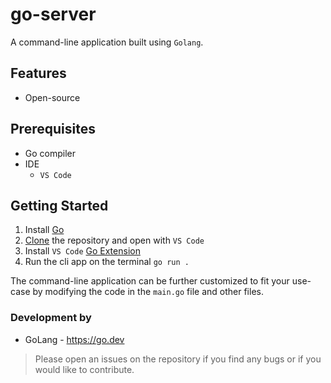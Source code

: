 # go-server

A command-line application built using `Golang`.

## Features

- Open-source

## Prerequisites

- Go compiler
- IDE<br>
    - `VS Code`

## Getting Started

1. Install [Go](https://go.dev/doc/install)
2. [Clone](https://github.com/PaulMuchwat/go-server.git) the repository and open with `VS Code`
3. Install `VS Code` [Go Extension](https://marketplace.visualstudio.com/items?itemName=golang.Go)
4. Run the cli app on the terminal `go run . `

The command-line application can be further customized to fit your use-case by modifying the code in the `main.go` file and other files.

### Development by

- GoLang - https://go.dev

> Please open an issues on the repository if you find any bugs or if you would like to contribute.

